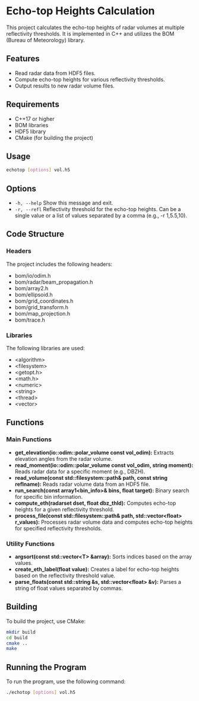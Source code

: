 # Echo-top Heights Calculation

This project calculates the echo-top heights of radar volumes at
multiple reflectivity thresholds. It is implemented in C++ and utilizes
the BOM (Bureau of Meteorology) library.

## Features

- Read radar data from HDF5 files.
- Compute echo-top heights for various reflectivity thresholds.
- Output results to new radar volume files. 

## Requirements

- C++17 or higher
- BOM libraries
- HDF5 library
- CMake (for building the project)

## Usage

``` sh
echotop [options] vol.h5
```

## Options

- `-h, --help` Show this message and exit.
- `-r, --refl` Reflectivity threshold for the echo-top heights. Can be a
  single value or a list of values separated by a comma (e.g., -r
  1,5.5,10).

## Code Structure

### Headers

The project includes the following headers:

- <span class="title-ref">bom/io/odim.h</span>
- <span class="title-ref">bom/radar/beam_propagation.h</span>
- <span class="title-ref">bom/array2.h</span>
- <span class="title-ref">bom/ellipsoid.h</span>
- <span class="title-ref">bom/grid_coordinates.h</span>
- <span class="title-ref">bom/grid_transform.h</span>
- <span class="title-ref">bom/map_projection.h</span>
- <span class="title-ref">bom/trace.h</span>

### Libraries

The following libraries are used:

- <span class="title-ref">\<algorithm\></span>
- <span class="title-ref">\<filesystem\></span>
- <span class="title-ref">\<getopt.h\></span>
- <span class="title-ref">\<math.h\></span>
- <span class="title-ref">\<numeric\></span>
- <span class="title-ref">\<string\></span>
- <span class="title-ref">\<thread\></span>
- <span class="title-ref">\<vector\></span>

## Functions

### Main Functions

- **get_elevation(io::odim::polar_volume const vol_odim):** Extracts
  elevation angles from the radar volume.
- **read_moment(io::odim::polar_volume const vol_odim, string moment):**
  Reads radar data for a specific moment (e.g., DBZH).
- **read_volume(const std::filesystem::path& path, const string
  reflname):** Reads radar volume data from an HDF5 file.
- **run_search(const array1\<bin_info\>& bins, float target):** Binary
  search for specific bin information.
- **compute_eth(radarset dset, float dbz_thld):** Computes echo-top
  heights for a given reflectivity threshold.
- **process_file(const std::filesystem::path& path, std::vector\<float\>
  r_values):** Processes radar volume data and computes echo-top heights
  for specified reflectivity thresholds.

### Utility Functions

- **argsort(const std::vector\<T\> &array):** Sorts indices based on the
  array values.
- **create_eth_label(float value):** Creates a label for echo-top
  heights based on the reflectivity threshold value.
- **parse_floats(const std::string &s, std::vector\<float\> &v):**
  Parses a string of float values separated by commas.

## Building

To build the project, use CMake:

``` sh
mkdir build
cd build
cmake ..
make
```

## Running the Program

To run the program, use the following command:

``` sh
./echotop [options] vol.h5
```
